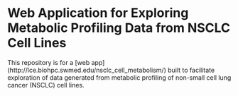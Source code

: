 <p align="center">
  <h1>Web Application for Exploring Metabolic Profiling Data from NSCLC Cell Lines</h1>
</p>
This repository is for a [web app](http://lce.biohpc.swmed.edu/nsclc_cell_metabolism/) built to facilitate exploration of data generated from metabolic profiling of non-small cell lung cancer (NSCLC) cell lines.
